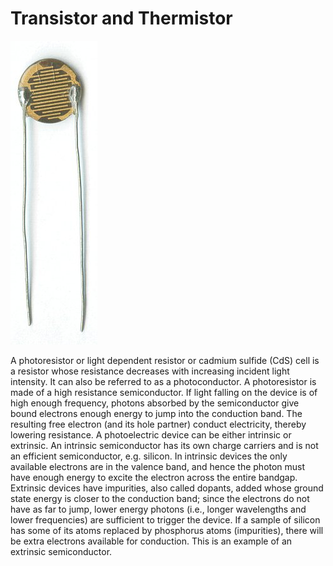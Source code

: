# Transistor and Thermistor

![Water analogy](../resources/ldrr.jpg)

A photoresistor or light dependent resistor or cadmium sulfide (CdS) cell is a resistor whose resistance decreases with increasing incident light intensity. It can also be referred to as a photoconductor.
A photoresistor is made of a high resistance semiconductor. If light falling on the device is of high enough frequency, photons absorbed by the semiconductor give bound electrons enough energy to jump into the conduction band. The resulting free electron (and its hole partner) conduct electricity, thereby lowering resistance.
A photoelectric device can be either intrinsic or extrinsic. An intrinsic semiconductor has its own charge carriers and is not an efficient semiconductor, e.g. silicon. In intrinsic devices the only available electrons are in the valence band, and hence the photon must have enough energy to excite the electron across the entire bandgap. Extrinsic devices have impurities, also called dopants, added whose ground state energy is closer to the conduction band; since the electrons do not have as far to jump, lower energy photons (i.e., longer wavelengths and lower frequencies) are sufficient to trigger the device. If a sample of silicon has some of its atoms replaced by phosphorus atoms (impurities), there will be extra electrons available for conduction. This is an example of an extrinsic semiconductor.